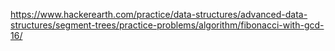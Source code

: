 https://www.hackerearth.com/practice/data-structures/advanced-data-structures/segment-trees/practice-problems/algorithm/fibonacci-with-gcd-16/
